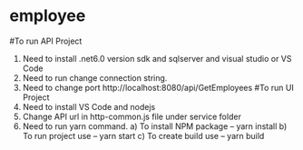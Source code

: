 # employee

#To run API Project
1)	Need to install .net6.0 version sdk and sqlserver and visual studio or VS Code
2)	Need to run change connection string.
3)	Need to change port http://localhost:8080/api/GetEmployees 
#To run UI Project 
1)	Need to install VS Code and nodejs
2)	Change API url in http-common.js file under service folder
3)	Need to run yarn command.
a)	To install NPM package – yarn install
b)	To run project use – yarn start
c)	To create build use – yarn build 

